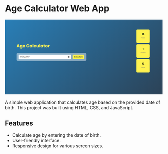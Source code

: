 # Age Calculator Web App

![Web App Screenshot](img/Age%20Calculator%20img.PNG)

A simple web application that calculates age based on the provided date of birth. This project was built using HTML, CSS, and JavaScript.

## Features

- Calculate age by entering the date of birth.
- User-friendly interface.
- Responsive design for various screen sizes.
